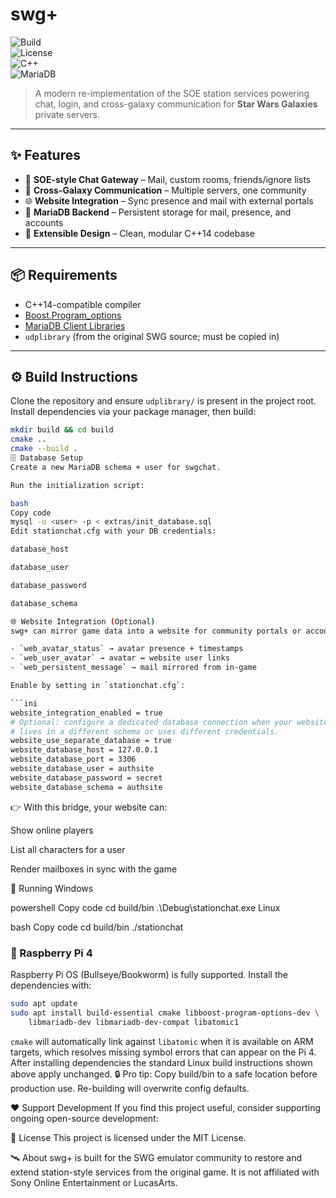 # swg+  

![Build](https://img.shields.io/travis/com/YOURNAME/swgplus/main?style=flat-square)  
![License](https://img.shields.io/github/license/YOURNAME/swgplus?style=flat-square)  
![C++](https://img.shields.io/badge/C++-14-blue.svg?style=flat-square)  
![MariaDB](https://img.shields.io/badge/Database-MariaDB-orange?style=flat-square)  

> A modern re-implementation of the SOE station services powering chat, login, and cross-galaxy communication for **Star Wars Galaxies** private servers.  

---

## ✨ Features  

- 🔌 **SOE-style Chat Gateway** – Mail, custom rooms, friends/ignore lists  
- 🌌 **Cross-Galaxy Communication** – Multiple servers, one community  
- 🌐 **Website Integration** – Sync presence and mail with external portals  
- 💾 **MariaDB Backend** – Persistent storage for mail, presence, and accounts  
- 🧩 **Extensible Design** – Clean, modular C++14 codebase  

---

## 📦 Requirements  

- C++14-compatible compiler  
- [Boost.Program_options](https://www.boost.org/doc/libs/release/doc/html/program_options.html)  
- [MariaDB Client Libraries](https://mariadb.com/kb/en/mariadb-client-library/)  
- `udplibrary` (from the original SWG source; must be copied in)  

---

## ⚙️ Build Instructions  

Clone the repository and ensure `udplibrary/` is present in the project root.  
Install dependencies via your package manager, then build:

```bash
mkdir build && cd build
cmake ..
cmake --build .
🗄️ Database Setup
Create a new MariaDB schema + user for swgchat.

Run the initialization script:

bash
Copy code
mysql -u <user> -p < extras/init_database.sql
Edit stationchat.cfg with your DB credentials:

database_host

database_user

database_password

database_schema

🌐 Website Integration (Optional)
swg+ can mirror game data into a website for community portals or account dashboards.

- `web_avatar_status` → avatar presence + timestamps
- `web_user_avatar` → avatar ↔ website user links
- `web_persistent_message` → mail mirrored from in-game

Enable by setting in `stationchat.cfg`:

```ini
website_integration_enabled = true
# Optional: configure a dedicated database connection when your website
# lives in a different schema or uses different credentials.
website_use_separate_database = true
website_database_host = 127.0.0.1
website_database_port = 3306
website_database_user = authsite
website_database_password = secret
website_database_schema = authsite
```

👉 With this bridge, your website can:

Show online players

List all characters for a user

Render mailboxes in sync with the game

🚀 Running
Windows

powershell
Copy code
cd build/bin
.\Debug\stationchat.exe
Linux

bash
Copy code
cd build/bin
./stationchat

### 🥧 Raspberry Pi 4

Raspberry Pi OS (Bullseye/Bookworm) is fully supported. Install the
dependencies with:

```bash
sudo apt update
sudo apt install build-essential cmake libboost-program-options-dev \
    libmariadb-dev libmariadb-dev-compat libatomic1
```

`cmake` will automatically link against `libatomic` when it is available on
ARM targets, which resolves missing symbol errors that can appear on the Pi 4.
After installing dependencies the standard Linux build instructions shown above
apply unchanged.
🔒 Pro tip: Copy build/bin to a safe location before production use. Re-building will overwrite config defaults.

❤️ Support Development
If you find this project useful, consider supporting ongoing open-source development:


📄 License
This project is licensed under the MIT License.

🛰️ About
swg+ is built for the SWG emulator community to restore and extend station-style services from the original game.
It is not affiliated with Sony Online Entertainment or LucasArts.

